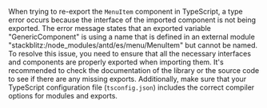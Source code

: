 When trying to re-export the `MenuItem` component in TypeScript, a type error occurs because the interface of the imported component is not being exported. The error message states that an exported variable "GenericComponent" is using a name that is defined in an external module "stackblitz:/node_modules/antd/es/menu/MenuItem" but cannot be named.
To resolve this issue, you need to ensure that all the necessary interfaces and components are properly exported when importing them. It's recommended to check the documentation of the library or the source code to see if there are any missing exports. Additionally, make sure that your TypeScript configuration file (`tsconfig.json`) includes the correct compiler options for modules and exports.
